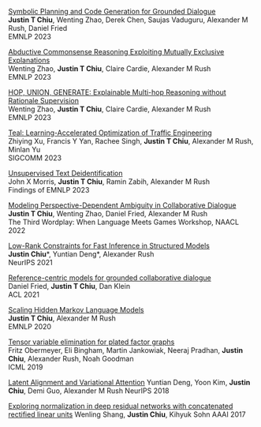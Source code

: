 [Symbolic Planning and Code Generation for Grounded Dialogue](https://arxiv.org/abs/2310.17140)\
**Justin T Chiu**, Wenting Zhao, Derek Chen, Saujas Vaduguru, Alexander M Rush, Daniel Fried\
EMNLP 2023

[Abductive Commonsense Reasoning Exploiting Mutually Exclusive Explanations](https://arxiv.org/abs/2305.14618)\
Wenting Zhao, **Justin T Chiu**, Claire Cardie, Alexander M Rush\
EMNLP 2023

[HOP, UNION, GENERATE: Explainable Multi-hop Reasoning without Rationale Supervision](https://arxiv.org/abs/2305.14237)\
Wenting Zhao, **Justin T Chiu**, Claire Cardie, Alexander M Rush\
EMNLP 2023

[Teal: Learning-Accelerated Optimization of Traffic Engineering](https://arxiv.org/abs/2210.13763)\
Zhiying Xu, Francis Y Yan, Rachee Singh, **Justin T Chiu**, Alexander M Rush, Minlan Yu\
SIGCOMM 2023

[Unsupervised Text Deidentification](https://arxiv.org/abs/2210.11528)\
John X Morris, **Justin T Chiu**, Ramin Zabih, Alexander M Rush\
Findings of EMNLP 2023

[Modeling Perspective-Dependent Ambiguity in Collaborative Dialogue](https://wordplay-workshop.github.io/wordplay2022/pdfs/12.pdf)\
**Justin T Chiu**, Wenting Zhao, Daniel Fried, Alexander M Rush\
The Third Wordplay: When Language Meets Games Workshop, NAACL 2022

[Low-Rank Constraints for Fast Inference in Structured Models](https://proceedings.neurips.cc/paper/2021/hash/16c0d78ef6a76b5c247113a4c9514059-Abstract.html)\
**Justin Chiu***, Yuntian Deng*, Alexander Rush\
NeurIPS 2021

[Reference-centric models for grounded collaborative dialogue](https://arxiv.org/abs/2109.05042)\
Daniel Fried, **Justin T Chiu**, Dan Klein\
ACL 2021

[Scaling Hidden Markov Language Models](https://arxiv.org/abs/2011.04640)\
**Justin T Chiu**, Alexander M Rush\
EMNLP 2020

[Tensor variable elimination for plated factor graphs](http://proceedings.mlr.press/v97/obermeyer19a.html)\
Fritz Obermeyer, Eli Bingham, Martin Jankowiak, Neeraj Pradhan, **Justin Chiu**, Alexander Rush, Noah Goodman\
ICML 2019

[Latent Alignment and Variational Attention](https://proceedings.neurips.cc/paper/2018/hash/b691334ccf10d4ab144d672f7783c8a3-Abstract.html)
Yuntian Deng, Yoon Kim, **Justin Chiu**, Demi Guo, Alexander M Rush
NeurIPS 2018

[Exploring normalization in deep residual networks with concatenated rectified linear units](https://ojs.aaai.org/index.php/AAAI/article/view/10759)
Wenling Shang, **Justin Chiu**, Kihyuk Sohn
AAAI 2017
